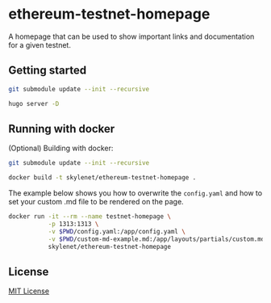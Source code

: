 # ethereum-testnet-homepage

A homepage that can be used to show important links and documentation for a given testnet.

## Getting started

```bash
git submodule update --init --recursive

hugo server -D
```

## Running with docker

(Optional) Building with docker:

```sh
git submodule update --init --recursive

docker build -t skylenet/ethereum-testnet-homepage .
```

The example below shows you how to overwrite the `config.yaml` and how to set your custom .md file to be rendered on the page.

```sh
docker run -it --rm --name testnet-homepage \
           -p 1313:1313 \
           -v $PWD/config.yaml:/app/config.yaml \
           -v $PWD/custom-md-example.md:/app/layouts/partials/custom.md \
           skylenet/ethereum-testnet-homepage
```

## License

[MIT License](LICENSE)
